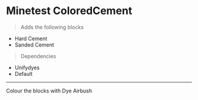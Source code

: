 # Minetest ColoredCement

> Adds the following blocks
  - Hard Cement
  - Sanded Cement

> Dependencies
  - Unifydyes
  - Default
_______________________________________

Colour the blocks with Dye Airbush
